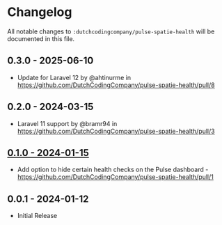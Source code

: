 # Changelog

All notable changes to `:dutchcodingcompany/pulse-spatie-health` will be documented in this file.

## 0.3.0 - 2025-06-10

- Update for Laravel 12 by @ahtinurme in https://github.com/DutchCodingCompany/pulse-spatie-health/pull/8

## 0.2.0 - 2024-03-15

* Laravel 11 support by @bramr94 in https://github.com/DutchCodingCompany/pulse-spatie-health/pull/3

## [0.1.0 - 2024-01-15](https://github.com/DutchCodingCompany/pulse-spatie-health/compare/0.0.1...0.1.0) 

- Add option to hide certain health checks on the Pulse dashboard - https://github.com/DutchCodingCompany/pulse-spatie-health/pull/1

## 0.0.1 - 2024-01-12

- Initial Release

